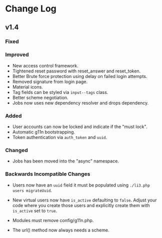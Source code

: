 # Change Log

## v1.4

### Fixed

### Improved

- New access control framework.
- Tightened reset password with reset_answer and reset_token.
- Better Brute force protection using delay on failed login attempts.
- Removed signature from login page.
- Material icons.
- Tag fields can be styled via `input--tags` class.
- Better scheme negotiation.
- Jobs now uses new dependency resolver and drops dependency.

### Added

- User accounts can now be locked and indicate if the "must lock".
- Automatic g11n bootstrapping.
- Token authentication via `auth_token` and `uuid`.

### Changed

- Jobs has been moved into the "async" namespace.

### Backwards Incompatible Changes

- Users now have an `uuid` field it must be populated using 
  `./li3.php users migrateUuid`.

- New virtual users now have `is_active` defaulting to `false`. Adjust
  your code where you create those users and explicitly create them
  with `is_active` set to `true`.

- Modules must remove config/g11n.php.

- The url() method now always needs a scheme.
